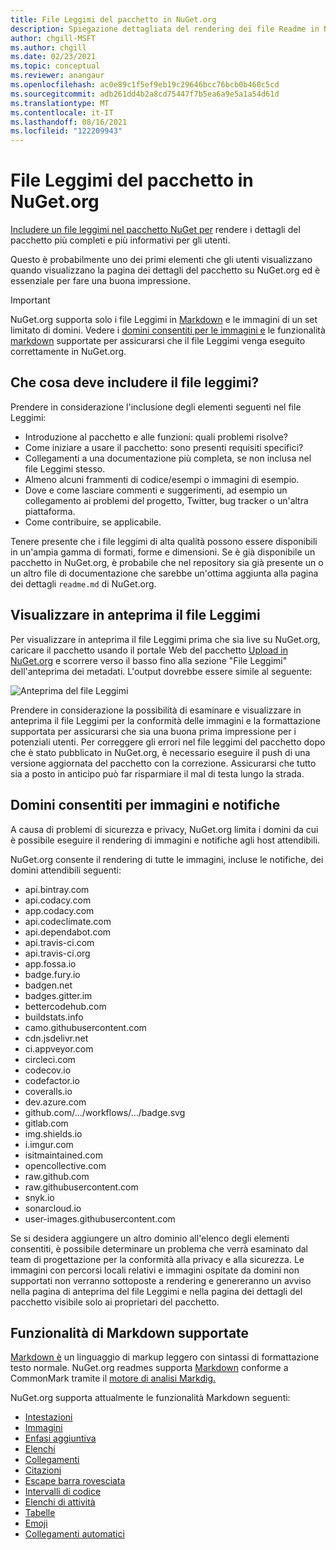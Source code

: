 ```yaml
---
title: File Leggimi del pacchetto in NuGet.org
description: Spiegazione dettagliata del rendering dei file Readme in NuGet.org e delle operazioni da eseguire quando si verificano problemi.
author: chgill-MSFT
ms.author: chgill
ms.date: 02/23/2021
ms.topic: conceptual
ms.reviewer: anangaur
ms.openlocfilehash: ac0e89c1f5ef9eb19c29646bcc76bcb0b460c5cd
ms.sourcegitcommit: adb261dd4b2a8cd75447f7b5ea6a9e5a1a54d61d
ms.translationtype: MT
ms.contentlocale: it-IT
ms.lasthandoff: 08/16/2021
ms.locfileid: "122209943"
---
```

# <a name="package-readme-on-nugetorg"></a>File Leggimi del pacchetto in NuGet.org

[Includere un file leggimi nel pacchetto NuGet per](/nuget/reference/msbuild-targets#packagereadmefile) rendere i dettagli del pacchetto più completi e più informativi per gli utenti.

Questo è probabilmente uno dei primi elementi che gli utenti visualizzano quando visualizzano la pagina dei dettagli del pacchetto su NuGet.org ed è essenziale per fare una buona impressione.

> [!IMPORTANT]
> NuGet.org supporta solo i file Leggimi in [Markdown](https://daringfireball.net/projects/markdown/) e le immagini di un set limitato di domini. Vedere i [domini consentiti per le immagini e](#allowed-domains-for-images-and-badges) le funzionalità [markdown](#supported-markdown-features) supportate per assicurarsi che il file Leggimi venga eseguito correttamente in NuGet.org.

## <a name="what-should-my-readme-include"></a>Che cosa deve includere il file leggimi?

Prendere in considerazione l'inclusione degli elementi seguenti nel file Leggimi:
* Introduzione al pacchetto e alle funzioni: quali problemi risolve?
* Come iniziare a usare il pacchetto: sono presenti requisiti specifici?
* Collegamenti a una documentazione più completa, se non inclusa nel file Leggimi stesso.
* Almeno alcuni frammenti di codice/esempi o immagini di esempio.
* Dove e come lasciare commenti e suggerimenti, ad esempio un collegamento ai problemi del progetto, Twitter, bug tracker o un'altra piattaforma.
* Come contribuire, se applicabile.

Tenere presente che i file leggimi di alta qualità possono essere disponibili in un'ampia gamma di formati, forme e dimensioni. Se è già disponibile un pacchetto in NuGet.org, è probabile che nel repository sia già presente un o un altro file di documentazione che sarebbe un'ottima aggiunta alla pagina dei dettagli `readme.md` di NuGet.org.

## <a name="preview-your-readme"></a>Visualizzare in anteprima il file Leggimi

Per visualizzare in anteprima il file Leggimi prima che sia live su NuGet.org, caricare il pacchetto usando il portale Web del pacchetto [Upload in NuGet.org](/nuget/nuget-org/publish-a-package#web-portal-use-the-upload-package-tab-on-nugetorg) e scorrere verso il basso fino alla sezione "File Leggimi" dell'anteprima dei metadati. L'output dovrebbe essere simile al seguente:

![Anteprima del file Leggimi](media\readme-upload-preview.PNG)

Prendere in considerazione la possibilità di [](#allowed-domains-for-images-and-badges) esaminare e [](#supported-markdown-features) visualizzare in anteprima il file Leggimi per la conformità delle immagini e la formattazione supportata per assicurarsi che sia una buona prima impressione per i potenziali utenti. Per correggere gli errori nel file leggimi del pacchetto dopo che è stato pubblicato in NuGet.org, è necessario eseguire il push di una versione aggiornata del pacchetto con la correzione. Assicurarsi che tutto sia a posto in anticipo può far risparmiare il mal di testa lungo la strada.
## <a name="allowed-domains-for-images-and-badges"></a>Domini consentiti per immagini e notifiche

A causa di problemi di sicurezza e privacy, NuGet.org limita i domini da cui è possibile eseguire il rendering di immagini e notifiche agli host attendibili. 

NuGet.org consente il rendering di tutte le immagini, incluse le notifiche, dei domini attendibili seguenti:
* api.bintray.com
* api.codacy.com
* app.codacy.com
* api.codeclimate.com
* api.dependabot.com
* api.travis-ci.com
* api.travis-ci.org
* app.fossa.io
* badge.fury.io
* badgen.net
* badges.gitter.im
* bettercodehub.com
* buildstats.info
* camo.githubusercontent.com
* cdn.jsdelivr.net
* ci.appveyor.com
* circleci.com
* codecov.io
* codefactor.io
* coveralls.io
* dev.azure.com
* github.com/.../workflows/.../badge.svg
* gitlab.com
* img.shields.io
* i.imgur.com
* isitmaintained.com
* opencollective.com
* raw.github.com
* raw.githubusercontent.com
* snyk.io
* sonarcloud.io
* user-images.githubusercontent.com

Se si desidera aggiungere un altro dominio all'elenco degli [](https://github.com/NuGet/NuGetGallery/issues) elementi consentiti, è possibile determinare un problema che verrà esaminato dal team di progettazione per la conformità alla privacy e alla sicurezza. Le immagini con percorsi locali relativi e immagini ospitate da domini non supportati non verranno sottoposte a rendering e genereranno un avviso nella pagina di anteprima del file Leggimi e nella pagina dei dettagli del pacchetto visibile solo ai proprietari del pacchetto.

## <a name="supported-markdown-features"></a>Funzionalità di Markdown supportate
[Markdown è](https://daringfireball.net/projects/markdown/) un linguaggio di markup leggero con sintassi di formattazione testo normale. NuGet.org readmes supporta [Markdown](https://commonmark.org/) conforme a CommonMark tramite il [motore di analisi Markdig.](https://github.com/lunet-io/markdig)

NuGet.org supporta attualmente le funzionalità Markdown seguenti:
* [Intestazioni](https://spec.commonmark.org/0.29/#atx-headings)
* [Immagini](https://spec.commonmark.org/0.29/#images)
* [Enfasi aggiuntiva](https://github.com/xoofx/markdig/blob/master/src/Markdig.Tests/Specs/EmphasisExtraSpecs.md)
* [Elenchi](https://spec.commonmark.org/0.29/#lists)
* [Collegamenti](https://spec.commonmark.org/0.29/#links)
* [Citazioni](https://spec.commonmark.org/0.29/#block-quotes)
* [Escape barra rovesciata](https://spec.commonmark.org/0.29/#backslash-escapes)
* [Intervalli di codice](https://spec.commonmark.org/0.29/#code-spans)
* [Elenchi di attività](https://github.com/xoofx/markdig/blob/master/src/Markdig.Tests/Specs/TaskListSpecs.md)
* [Tabelle](https://github.com/xoofx/markdig/blob/master/src/Markdig.Tests/Specs/PipeTableSpecs.md)
* [Emoji](https://github.com/xoofx/markdig/blob/master/src/Markdig.Tests/Specs/EmojiSpecs.md)
* [Collegamenti automatici](https://github.com/xoofx/markdig/blob/master/src/Markdig.Tests/Specs/AutoLinks.md)

